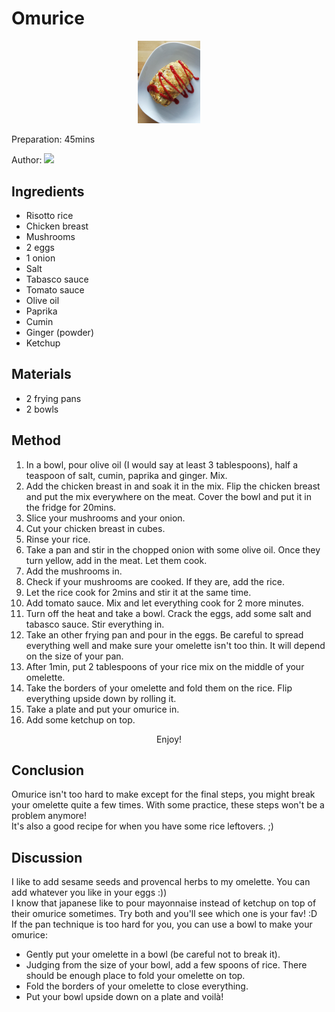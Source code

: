 <h1> Omurice </h1>
<p align="center">
<img width=20% src="hoh.jpg" />
</p>

Preparation: 45mins

Author:
<a href="https://discord.com"><img src="https://img.shields.io/badge/Discord-nouille%232370-25?style=for-the-badge&logo=discord" /> </a>  
<!-- (Replace the '{}' with the responding username or id) --!>


<h2> Ingredients </h2>

<ul>
  <li>Risotto rice</li>
<li>Chicken breast</li>
<li>Mushrooms</li>
<li>2 eggs</li>
<li>1 onion</li>
<li>Salt</li>
<li>Tabasco sauce</li>
<li>Tomato sauce</li>
<li>Olive oil</li>
<li>Paprika</li>
<li>Cumin</li>
<li>Ginger (powder)</li>
<li>Ketchup</li>
</ul>
<h2> Materials </h2>
<ul>
<li>2 frying pans</li>
<li>2 bowls</li>
</ul>
<h2> Method </h2>

<ol>
<li>In a bowl, pour olive oil (I would say at least 3 tablespoons), half a teaspoon of salt, cumin, paprika and ginger. Mix.</li>
<li>Add the chicken breast in and soak it in the mix. Flip the chicken breast and put the mix everywhere on the meat. Cover the bowl and put it in the fridge for 20mins.</li>
<li>Slice your mushrooms and your onion.</li>
<li>Cut your chicken breast in cubes.</li>
<li>Rinse your rice. </li>
<li>Take a pan and stir in the chopped onion with some olive oil. Once they turn yellow, add in the meat. Let them cook.</li>
<li>Add the mushrooms in.</li>
<li>Check if your mushrooms are cooked. If they are, add the rice.</li>
<li>Let the rice cook for 2mins and stir it at the same time.</li>
<li>Add tomato sauce. Mix and let everything cook for 2 more minutes.</li>
<li>Turn off the heat and take a bowl. Crack the eggs, add some salt and tabasco sauce. Stir everything in.</li>
<li>Take an other frying pan and pour in the eggs. Be careful to spread everything well and make sure your omelette isn't too thin. It will depend on the size of your pan.</li>
<li>After 1min, put 2 tablespoons of your rice mix on the middle of your omelette. </li>
<li>Take the borders of your omelette and fold them on the rice. Flip everything upside down by rolling it.</li>
<li>Take a plate and put your omurice in. </li>
<li>Add some ketchup on top.</li>
</ol>
<p align="center"> Enjoy! </p>

<h2> Conclusion </h2>

Omurice isn't too hard to make except for the final steps, you might break your omelette quite a few times. With some practice, these steps won't be a problem anymore! <br>
It's also a good recipe for when you have some rice leftovers. ;)

<h2> Discussion </h2>

I like to add sesame seeds and provencal herbs to my omelette. You can add whatever you like in your eggs :)) <br>
I know that japanese like to pour mayonnaise instead of ketchup on top of their omurice sometimes. Try both and you'll see which one is your fav! :D <br>
If the pan technique is too hard for you, you can use a bowl to make your omurice:
<ul>
<li>Gently put your omelette in a bowl (be careful not to break it).</li>
<li>Judging from the size of your bowl, add a few spoons of rice. There should be enough place to fold your omelette on top.</li>
<li>Fold the borders of your omelette to close everything.</li>
<li>Put your bowl upside down on a plate and voilà!</li>
</ul>
